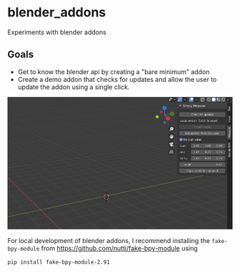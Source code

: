 # blender_addons

Experiments with blender addons

## Goals
* Get to know the blender api by creating a "bare minimum" addon
* Create a demo addon that checks for updates and allow the user to update the addon using a single click.

![figure](docs/figures/just_a_figure.png)

For local development of blender addons, I recommend installing the `fake-bpy-module` from https://github.com/nutti/fake-bpy-module using

```
pip install fake-bpy-module-2.91
```


